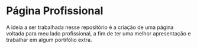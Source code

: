 # Página Profissional 

A ideia a ser trabalhada nesse repositório é a criação de uma página voltada para meu lado profissional, a fim de ter uma melhor apresentação e trabalhar em algum portifólio extra.
